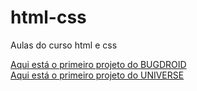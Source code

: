 # html-css
 Aulas do curso html e css 

<a href="https://edsuuu.github.io/html-css/bugdroid/index.html">Aqui está o primeiro projeto do BUGDROID</a>
<br>
<a href="https://edsuuu.github.io/html-css/universe/index.html">Aqui está o primeiro projeto do UNIVERSE</a>


